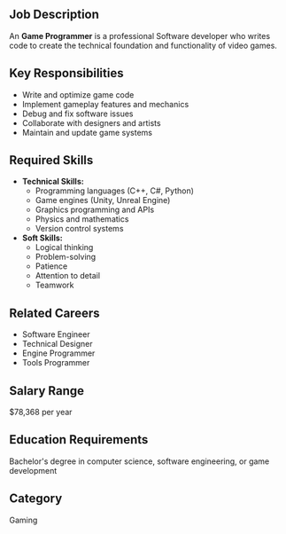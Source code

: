 ## Job Description
An **Game Programmer** is a professional Software developer who writes code to create the technical foundation and functionality of video games.

## Key Responsibilities
- Write and optimize game code
- Implement gameplay features and mechanics
- Debug and fix software issues
- Collaborate with designers and artists
- Maintain and update game systems

## Required Skills
- **Technical Skills:**
  - Programming languages (C++, C#, Python)
  - Game engines (Unity, Unreal Engine)
  - Graphics programming and APIs
  - Physics and mathematics
  - Version control systems
- **Soft Skills:**
  - Logical thinking
  - Problem-solving
  - Patience
  - Attention to detail
  - Teamwork

## Related Careers
- Software Engineer
- Technical Designer
- Engine Programmer
- Tools Programmer

## Salary Range
$78,368 per year

## Education Requirements
Bachelor's degree in computer science, software engineering, or game development

## Category
Gaming
